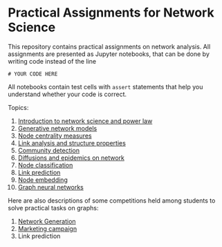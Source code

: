 # Practical Assignments for Network Science

This repository contains practical assignments on network analysis. All assignments are presented as Jupyter notebooks, that can be done by writing code instead of the line 
```
# YOUR CODE HERE
```
All notebooks contain test cells with `assert` statements that help you understand whether your code is correct.

Topics:
1. [Introduction to network science and power law](assignment_intro_power_law/assignment.ipynb)
2. [Generative network models](assignment_gen_models/assignment.ipynb)
3. [Node centrality measures](assignment_centrality/assignment.ipynb)
4. [Link analysis and structure properties](assignment_link_analysis/assignment.ipynb)
5. [Community detection](assignment_community_detection/assignment.ipynb)
6. [Diffusions and epidemics on network](assignment_diffusions_epidemics/assignment.ipynb)
7. [Node classification](assignment_node_classification/assignment.ipynb)
8. [Link prediction](assignment_link_prediction/assignment.ipynb)
9. [Node embedding](assignment_node_embedding/assignment.ipynb)
10. [Graph neural networks](assignment_gnn/assignment.ipynb)

Here are also descriptions of some competitions held among students to solve practical tasks on graphs:
1. [Network Generation](competition_network_generation/competition.ipynb)
2. [Marketing campaign](competition_marketing_campaign/competition.ipynb)
3. Link prediction
